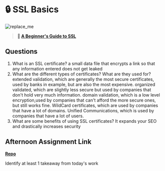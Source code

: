 # 🔒 SSL Basics

![replace_me](https://codeworks.blob.core.windows.net/public/assets/img/illustrations/placeholder.svg)

> **📖 [A Beginner's Guide to SSL](https://codeworksacademy.com/fs-student-guide/resources/wk8-9/07-SSL)**

## Questions

1. What is an SSL certificate?
a small data file that encrypts a link so that any information entered does not get leaked
2. What are the different types of certificates? What are they used for?
extended validation, which are generally the most secure certificates, used by banks in example, but are also the most expensive.
organized validated, which are slightly less secure but used by companies that don't hold very much information.
domain validation, which is a low level encryption,used by companies that can't afford the more secure ones, but still works fine.
WildCard certificates, which are used by companies that have a lot of domains.
Unified Communications, which is used by companies that have a lot of users.
3. What are some benefits of using SSL certificates?
It expands your SEO and drastically increases security
## Afternoon Assignment Link

**[Repo](https://github.com/big-daddy-dom/<ASSIGNMENT_REPO>)**

Identify at least 1 takeaway from today's work
